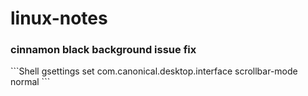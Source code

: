 # linux-notes
<h3> cinnamon black background issue fix </h3>
```Shell
gsettings set com.canonical.desktop.interface scrollbar-mode normal
```
